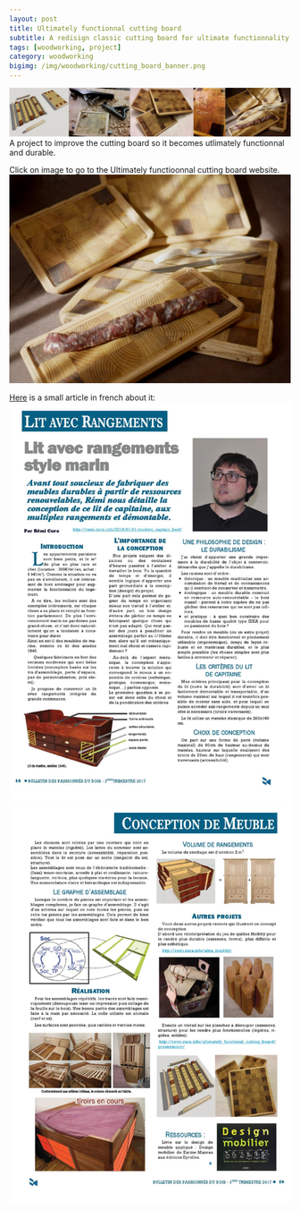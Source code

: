 ```yaml
---
layout: post
title: Ultimately functionnal cutting board
subtitle: A redisign classic cutting board for ultimate functionnality and durability
tags: [woodworking, project]
category: woodworking
bigimg: /img/woodworking/cutting_board_banner.png
---
```

![ultimately functionnal cutting board](/img/woodworking/cutting_board_banner.png)
A project to improve the cutting board so it becomes utlimately functionnal and durable.

Click on image to go to the Ultimately functioonnal cutting board website.
[![ultimately functionnal cutting board](/img/woodworking/cutting_board_finished.jpg)](/ultimately_functional_cutting_board)

[Here](/img/woodworking/captain_bed/article_lit_bateau.pdf) is a small article in french about it:
![article cutting board 1 ](/img/woodworking/captain_bed/article_lit_bateau1.jpg)	
![article cutting board 1 ](/img/woodworking/captain_bed/article_lit_bateau2.jpg)	